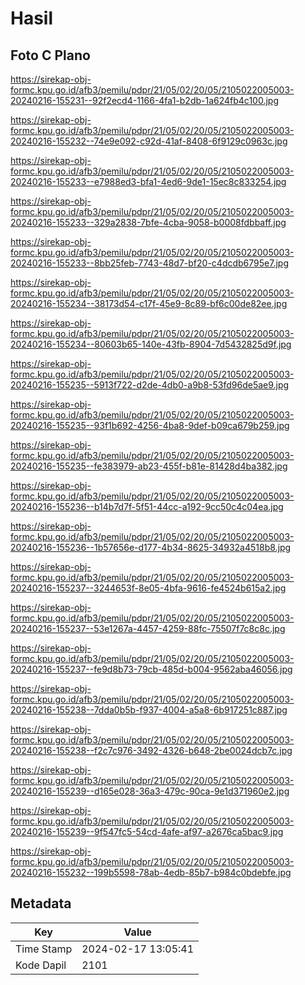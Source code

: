 # Hasil

## Foto C Plano

https://sirekap-obj-formc.kpu.go.id/afb3/pemilu/pdpr/21/05/02/20/05/2105022005003-20240216-155231--92f2ecd4-1166-4fa1-b2db-1a624fb4c100.jpg

https://sirekap-obj-formc.kpu.go.id/afb3/pemilu/pdpr/21/05/02/20/05/2105022005003-20240216-155232--74e9e092-c92d-41af-8408-6f9129c0963c.jpg

https://sirekap-obj-formc.kpu.go.id/afb3/pemilu/pdpr/21/05/02/20/05/2105022005003-20240216-155233--e7988ed3-bfa1-4ed6-9de1-15ec8c833254.jpg

https://sirekap-obj-formc.kpu.go.id/afb3/pemilu/pdpr/21/05/02/20/05/2105022005003-20240216-155233--329a2838-7bfe-4cba-9058-b0008fdbbaff.jpg

https://sirekap-obj-formc.kpu.go.id/afb3/pemilu/pdpr/21/05/02/20/05/2105022005003-20240216-155233--8bb25feb-7743-48d7-bf20-c4dcdb6795e7.jpg

https://sirekap-obj-formc.kpu.go.id/afb3/pemilu/pdpr/21/05/02/20/05/2105022005003-20240216-155234--38173d54-c17f-45e9-8c89-bf6c00de82ee.jpg

https://sirekap-obj-formc.kpu.go.id/afb3/pemilu/pdpr/21/05/02/20/05/2105022005003-20240216-155234--80603b65-140e-43fb-8904-7d5432825d9f.jpg

https://sirekap-obj-formc.kpu.go.id/afb3/pemilu/pdpr/21/05/02/20/05/2105022005003-20240216-155235--5913f722-d2de-4db0-a9b8-53fd96de5ae9.jpg

https://sirekap-obj-formc.kpu.go.id/afb3/pemilu/pdpr/21/05/02/20/05/2105022005003-20240216-155235--93f1b692-4256-4ba8-9def-b09ca679b259.jpg

https://sirekap-obj-formc.kpu.go.id/afb3/pemilu/pdpr/21/05/02/20/05/2105022005003-20240216-155235--fe383979-ab23-455f-b81e-81428d4ba382.jpg

https://sirekap-obj-formc.kpu.go.id/afb3/pemilu/pdpr/21/05/02/20/05/2105022005003-20240216-155236--b14b7d7f-5f51-44cc-a192-9cc50c4c04ea.jpg

https://sirekap-obj-formc.kpu.go.id/afb3/pemilu/pdpr/21/05/02/20/05/2105022005003-20240216-155236--1b57656e-d177-4b34-8625-34932a4518b8.jpg

https://sirekap-obj-formc.kpu.go.id/afb3/pemilu/pdpr/21/05/02/20/05/2105022005003-20240216-155237--3244653f-8e05-4bfa-9616-fe4524b615a2.jpg

https://sirekap-obj-formc.kpu.go.id/afb3/pemilu/pdpr/21/05/02/20/05/2105022005003-20240216-155237--53e1267a-4457-4259-88fc-75507f7c8c8c.jpg

https://sirekap-obj-formc.kpu.go.id/afb3/pemilu/pdpr/21/05/02/20/05/2105022005003-20240216-155237--fe9d8b73-79cb-485d-b004-9562aba46056.jpg

https://sirekap-obj-formc.kpu.go.id/afb3/pemilu/pdpr/21/05/02/20/05/2105022005003-20240216-155238--7dda0b5b-f937-4004-a5a8-6b917251c887.jpg

https://sirekap-obj-formc.kpu.go.id/afb3/pemilu/pdpr/21/05/02/20/05/2105022005003-20240216-155238--f2c7c976-3492-4326-b648-2be0024dcb7c.jpg

https://sirekap-obj-formc.kpu.go.id/afb3/pemilu/pdpr/21/05/02/20/05/2105022005003-20240216-155239--d165e028-36a3-479c-90ca-9e1d371960e2.jpg

https://sirekap-obj-formc.kpu.go.id/afb3/pemilu/pdpr/21/05/02/20/05/2105022005003-20240216-155239--9f547fc5-54cd-4afe-af97-a2676ca5bac9.jpg

https://sirekap-obj-formc.kpu.go.id/afb3/pemilu/pdpr/21/05/02/20/05/2105022005003-20240216-155232--199b5598-78ab-4edb-85b7-b984c0bdebfe.jpg


## Metadata

| Key        | Value               |
| ---------- | ------------------- |
| Time Stamp | 2024-02-17 13:05:41 |
| Kode Dapil | 2101                |



